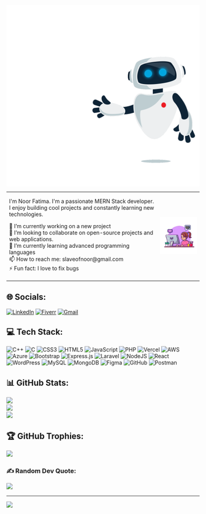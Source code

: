 <div style="display: flex; justify-content: flex-end;">
    <img src="https://raw.githubusercontent.com/Noor1236/Noor1236/main/robo.gif" alt="Profile Image" width="600">
</div>

<table>
  <tr>
    <td>
      <p>I'm Noor Fatima. I'm a passionate MERN Stack developer. I enjoy building cool projects and constantly learning new technologies.</p>
      <p>🔭 I’m currently working on a new project<br>
         💞️ I’m looking to collaborate on open-source projects and web applications.<br>
         🌱 I’m currently learning advanced programming languages<br>
         📫 How to reach me: slaveofnoor@gmail.com<br>
         ⚡ Fun fact: I love to fix bugs
      </p>
    </td>
    <td>
      <img src="https://raw.githubusercontent.com/Noor1236/Noor1236/main/git.gif" alt="Git Image" width="300" />
    </td>
  </tr>
</table>

## 🌐 Socials:
[![LinkedIn](https://img.shields.io/badge/LinkedIn-%230077B5.svg?logo=linkedin&logoColor=white)](https://linkedin.com/in/linkedin.com/in/noor-fatima-864643249/) 
[![Fiverr](https://img.shields.io/badge/Fiverr-%2300B22D.svg?style=for-the-badge&logo=fiverr&logoColor=white)](https://www.fiverr.com/n00r_d?public_mode=true)
[![Gmail](https://img.shields.io/badge/Gmail-D14836?style=for-the-badge&logo=gmail&logoColor=white)](mailto:slaveofnoor@gmail.com)

## 💻 Tech Stack:
![C++](https://img.shields.io/badge/c++-%2300599C.svg?style=for-the-badge&logo=c%2B%2B&logoColor=white) ![C](https://img.shields.io/badge/c-%2300599C.svg?style=for-the-badge&logo=c&logoColor=white) ![CSS3](https://img.shields.io/badge/css3-%231572B6.svg?style=for-the-badge&logo=css3&logoColor=white) ![HTML5](https://img.shields.io/badge/html5-%23E34F26.svg?style=for-the-badge&logo=html5&logoColor=white) ![JavaScript](https://img.shields.io/badge/javascript-%23323330.svg?style=for-the-badge&logo=javascript&logoColor=%23F7DF1E) ![PHP](https://img.shields.io/badge/php-%23777BB4.svg?style=for-the-badge&logo=php&logoColor=white) ![Vercel](https://img.shields.io/badge/vercel-%23000000.svg?style=for-the-badge&logo=vercel&logoColor=white) ![AWS](https://img.shields.io/badge/AWS-%23FF9900.svg?style=for-the-badge&logo=amazon-aws&logoColor=white) ![Azure](https://img.shields.io/badge/azure-%230072C6.svg?style=for-the-badge&logo=microsoftazure&logoColor=white) ![Bootstrap](https://img.shields.io/badge/bootstrap-%238511FA.svg?style=for-the-badge&logo=bootstrap&logoColor=white) ![Express.js](https://img.shields.io/badge/express.js-%23404d59.svg?style=for-the-badge&logo=express&logoColor=%2361DAFB) ![Laravel](https://img.shields.io/badge/laravel-%23FF2D20.svg?style=for-the-badge&logo=laravel&logoColor=white) ![NodeJS](https://img.shields.io/badge/node.js-6DA55F?style=for-the-badge&logo=node.js&logoColor=white) ![React](https://img.shields.io/badge/react-%2320232a.svg?style=for-the-badge&logo=react&logoColor=%2361DAFB) ![WordPress](https://img.shields.io/badge/WordPress-%23117AC9.svg?style=for-the-badge&logo=WordPress&logoColor=white) ![MySQL](https://img.shields.io/badge/mysql-4479A1.svg?style=for-the-badge&logo=mysql&logoColor=white) ![MongoDB](https://img.shields.io/badge/MongoDB-%234ea94b.svg?style=for-the-badge&logo=mongodb&logoColor=white) ![Figma](https://img.shields.io/badge/figma-%23F24E1E.svg?style=for-the-badge&logo=figma&logoColor=white) ![GitHub](https://img.shields.io/badge/github-%23121011.svg?style=for-the-badge&logo=github&logoColor=white) ![Postman](https://img.shields.io/badge/Postman-FF6C37?style=for-the-badge&logo=postman&logoColor=white)

## 📊 GitHub Stats:
![](https://github-readme-stats.vercel.app/api?username=Noor1236&theme=dark&hide_border=false&include_all_commits=false&count_private=false)<br/>
![](https://github-readme-streak-stats.herokuapp.com/?user=Noor1236&theme=dark&hide_border=false)<br/>
![](https://github-readme-stats.vercel.app/api/top-langs/?username=Noor1236&theme=dark&hide_border=false&include_all_commits=false&count_private=false&layout=compact)

## 🏆 GitHub Trophies:
![](https://github-profile-trophy.vercel.app/?username=Noor1236&theme=radical&no-frame=false&no-bg=false&margin-w=4)

### ✍️ Random Dev Quote:
![](https://quotes-github-readme.vercel.app/api?type=horizontal&theme=dark)

---
[![](https://visitcount.itsvg.in/api?id=Noor1236&icon=0&color=0)](https://visitcount.itsvg.in)

<!-- Proudly created with GPRM ( https://gprm.itsvg.in ) -->
